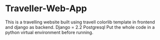 # Traveller-Web-App
This is a travelling website built using travell colorlib template in frontend and django as backend. 
Django = 2.2
Postgresql
Put the whole code in a python virtual environment before running.
